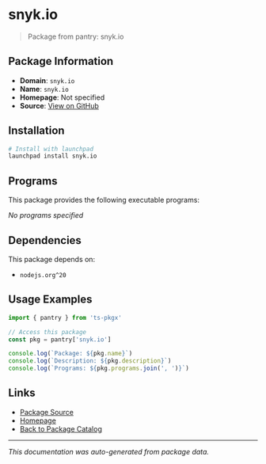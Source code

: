 # snyk.io

> Package from pantry: snyk.io

## Package Information

- **Domain**: `snyk.io`
- **Name**: `snyk.io`
- **Homepage**: Not specified
- **Source**: [View on GitHub](https://github.com/pkgxdev/pantry/tree/main/projects/snyk.io/package.yml)

## Installation

```bash
# Install with launchpad
launchpad install snyk.io
```

## Programs

This package provides the following executable programs:

*No programs specified*

## Dependencies

This package depends on:

- `nodejs.org^20`

## Usage Examples

```typescript
import { pantry } from 'ts-pkgx'

// Access this package
const pkg = pantry['snyk.io']

console.log(`Package: ${pkg.name}`)
console.log(`Description: ${pkg.description}`)
console.log(`Programs: ${pkg.programs.join(', ')}`)
```

## Links

- [Package Source](https://github.com/pkgxdev/pantry/tree/main/projects/snyk.io/package.yml)
- [Homepage](#)
- [Back to Package Catalog](../../package-catalog.md)

---

*This documentation was auto-generated from package data.*
